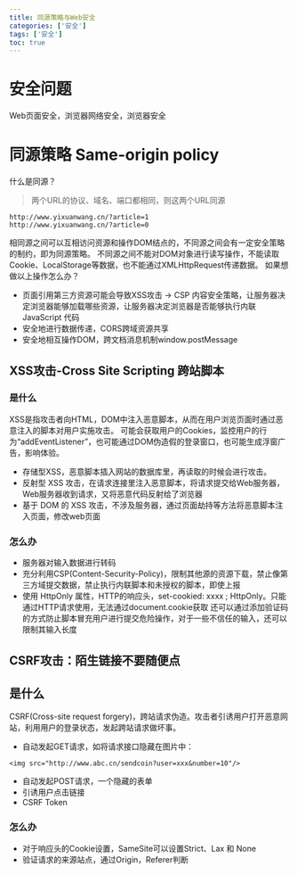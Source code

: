 ```yaml
---
title: 同源策略与Web安全
categories: ['安全']
tags: ['安全']
toc: true
---
```

# 安全问题
Web页面安全，浏览器网络安全，浏览器安全

# 同源策略 Same-origin policy
什么是同源？
> 两个URL的协议、域名、端口都相同，则这两个URL同源
```
http://www.yixuanwang.cn/?article=1
http://www.yixuanwang.cn/?article=0
```
相同源之间可以互相访问资源和操作DOM结点的，不同源之间会有一定安全策略的制约，即为同源策略。
不同源之间不能对DOM对象进行读写操作，不能读取Cookie、LocalStorage等数据，也不能通过XMLHttpRequest传递数据。
如果想做以上操作怎么办？
- 页面引用第三方资源可能会导致XSS攻击 -> CSP 内容安全策略，让服务器决定浏览器能够加载哪些资源，让服务器决定浏览器是否能够执行内联 JavaScript 代码
- 安全地进行数据传递，CORS跨域资源共享
- 安全地相互操作DOM，跨文档消息机制window.postMessage

## XSS攻击-Cross Site Scripting 跨站脚本
### 是什么
XSS是指攻击者向HTML，DOM中注入恶意脚本，从而在用户浏览页面时通过恶意注入的脚本对用户实施攻击。
可能会获取用户的Cookies，监控用户的行为“addEventListener”，也可能通过DOM伪造假的登录窗口，也可能生成浮窗广告，影响体验。
- 存储型XSS，恶意脚本插入网站的数据库里，再读取的时候会进行攻击。
- 反射型 XSS 攻击，在请求连接里注入恶意脚本，将请求提交给Web服务器，Web服务器收到请求，又将恶意代码反射给了浏览器
- 基于 DOM 的 XSS 攻击，不涉及服务器，通过页面劫持等方法将恶意脚本注入页面，修改web页面
### 怎么办

- 服务器对输入数据进行转码
- 充分利用CSP(Content-Security-Policy)，限制其他源的资源下载，禁止像第三方域提交数据，禁止执行内联脚本和未授权的脚本，即使上报
- 使用 HttpOnly 属性，HTTP的响应头，set-cookied: xxxx ; HttpOnly。只能通过HTTP请求使用，无法通过document.cookie获取
还可以通过添加验证码的方式防止脚本冒充用户进行提交危险操作，对于一些不信任的输入，还可以限制其输入长度

## CSRF攻击：陌生链接不要随便点
## 是什么
CSRF(Cross-site request forgery)，跨站请求伪造。攻击者引诱用户打开恶意网站，利用用户的登录状态，发起跨站请求做坏事。
- 自动发起GET请求，如将请求接口隐藏在图片中：
```
<img src="http://www.abc.cn/sendcoin?user=xxx&number=10"/>
```
- 自动发起POST请求，一个隐藏的表单
- 引诱用户点击链接
- CSRF Token

### 怎么办
- 对于响应头的Cookie设置，SameSite可以设置Strict、Lax 和 None
- 验证请求的来源站点，通过Origin，Referer判断
